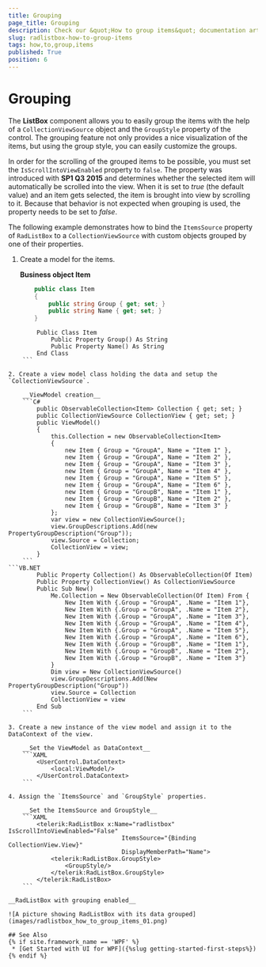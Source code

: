 ```yaml
---
title: Grouping
page_title: Grouping
description: Check our &quot;How to group items&quot; documentation article for the RadListBox {{ site.framework_name }} control.
slug: radlistbox-how-to-group-items
tags: how,to,group,items
published: True
position: 6
---
```


# Grouping

The __ListBox__ component allows you to easily group the items with the help of a `CollectionViewSource` object and the `GroupStyle` property of the control. The grouping feature not only provides a nice visualization of the items, but using the group style, you can easily customize the groups.

In order for the scrolling of the grouped items to be possible, you must set the `IsScrollIntoViewEnabled` property to `false`. The property was introduced with __SP1 Q3 2015__ and determines whether the selected item will automatically be scrolled into the view. When it is set to *true* (the default value) and an item gets selected, the item is brought into view by scrolling to it. Because that behavior is not expected when grouping is used, the property needs to be set to *false*.

The following example demonstrates how to bind the `ItemsSource` property of `RadListBox` to a `CollectionViewSource` with custom objects grouped by one of their properties.

1. Create a model for the items.

	__Business object Item__  
	```C#
		public class Item
		{
			public string Group { get; set; }
			public string Name { get; set; }
		}
	```
```VB.NET
		Public Class Item
			Public Property Group() As String
			Public Property Name() As String
		End Class
	```

2. Create a view model class holding the data and setup the `CollectionViewSource`. 

	__ViewModel creation__  
	```C#
		public ObservableCollection<Item> Collection { get; set; }
		public CollectionViewSource CollectionView { get; set; }
		public ViewModel()
		{
			this.Collection = new ObservableCollection<Item>
			{
				new Item { Group = "GroupA", Name = "Item 1" },
				new Item { Group = "GroupA", Name = "Item 2" },
				new Item { Group = "GroupA", Name = "Item 3" },
				new Item { Group = "GroupA", Name = "Item 4" },
				new Item { Group = "GroupA", Name = "Item 5" },
				new Item { Group = "GroupA", Name = "Item 6" },
				new Item { Group = "GroupB", Name = "Item 1" },
				new Item { Group = "GroupB", Name = "Item 2" },
				new Item { Group = "GroupB", Name = "Item 3" }
			};
			var view = new CollectionViewSource();
			view.GroupDescriptions.Add(new PropertyGroupDescription("Group"));
			view.Source = Collection;
			CollectionView = view;
		}
	```
```VB.NET
		Public Property Collection() As ObservableCollection(Of Item)
		Public Property CollectionView() As CollectionViewSource
		Public Sub New()
			Me.Collection = New ObservableCollection(Of Item) From {
				New Item With {.Group = "GroupA", .Name = "Item 1"},
				New Item With {.Group = "GroupA", .Name = "Item 2"},
				New Item With {.Group = "GroupA", .Name = "Item 3"},
				New Item With {.Group = "GroupA", .Name = "Item 4"},
				New Item With {.Group = "GroupA", .Name = "Item 5"},
				New Item With {.Group = "GroupA", .Name = "Item 6"},
				New Item With {.Group = "GroupB", .Name = "Item 1"},
				New Item With {.Group = "GroupB", .Name = "Item 2"},
				New Item With {.Group = "GroupB", .Name = "Item 3"}
			}
			Dim view = New CollectionViewSource()
			view.GroupDescriptions.Add(New PropertyGroupDescription("Group"))
			view.Source = Collection
			CollectionView = view
		End Sub
	```

3. Create a new instance of the view model and assign it to the DataContext of the view.

	__Set the ViewModel as DataContext__  
	```XAML
		<UserControl.DataContext>
			<local:ViewModel/>
		</UserControl.DataContext>
	```

4. Assign the `ItemsSource` and `GroupStyle` properties.

	__Set the ItemsSource and GroupStyle__  
	```XAML
		<telerik:RadListBox x:Name="radlistbox" IsScrollIntoViewEnabled="False"
								ItemsSource="{Binding CollectionView.View}"  
								DisplayMemberPath="Name">
			<telerik:RadListBox.GroupStyle>
				<GroupStyle/>
			</telerik:RadListBox.GroupStyle>
		</telerik:RadListBox>
	```

__RadListBox with grouping enabled__

![A picture showing RadListBox with its data grouped](images/radlistbox_how_to_group_items_01.png)
	
## See Also  
{% if site.framework_name == 'WPF' %}
 * [Get Started with UI for WPF]({%slug getting-started-first-steps%})
{% endif %}
